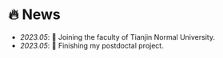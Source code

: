 
# 🔥 News
- *2023.05*: 🎉 Joining the faculty of Tianjin Normal University.
- *2023.05*: 🎉 Finishing my postdoctal project.